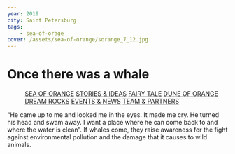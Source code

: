```yaml
---
year: 2019
city: Saint Petersburg
tags:
    - sea-of-orage
cover: /assets/sea-of-orange/sorange_7_12.jpg
---
```


# Once there was a whale

<Menu>
<a href="/sea-of-orange">SEA OF ORANGE</a>
<a href="/sea-of-orange/stories-and-ideas">STORIES & IDEAS</a>
<a href="/sea-of-orange/fairytale">FAIRY TALE</a>
<a href="/sea-of-orange/dune-of-orange">DUNE OF ORANGE</a>
<a href="/sea-of-orange/dreamrocks">DREAM ROCKS</a>
<a href="/sea-of-orange/events-and-news">EVENTS & NEWS</a>
<a href="/sea-of-orange/team-and-partners">TEAM & PARTNERS</a>
</Menu>

“He came up to me and looked me in the eyes. It made me cry. He turned his head and swam away. I want a place where he can come back to and where the water is clean”. If whales come, they raise awareness for the fight against environmental pollution and the damage that it causes to wild animals.
